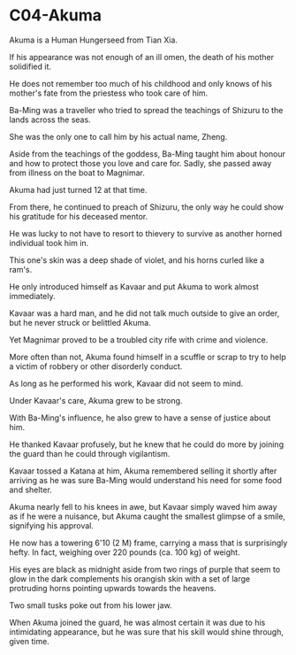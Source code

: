 # C04-Akuma

Akuma is a Human Hungerseed from Tian Xia. 

If his appearance was not enough of an ill omen, the death of his mother solidified it. 

He does not remember too much of his childhood and only knows of his mother's fate from the priestess who took care of him. 

Ba-Ming was a traveller who tried to spread the teachings of Shizuru to the lands across the seas. 

She was the only one to call him by his actual name, Zheng.

Aside from the teachings of the goddess, Ba-Ming taught him about honour and how to protect those you love and care for.
Sadly, she passed away from illness on the boat to Magnimar. 

Akuma had just turned 12 at that time. 

From there, he continued to preach of Shizuru, the only way he could show his gratitude for his deceased mentor.

He was lucky to not have to resort to thievery to survive as another horned individual took him in. 

This one's skin was a deep shade of violet, and his horns curled like a ram's. 

He only introduced himself as Kavaar and put Akuma to work almost immediately. 

Kavaar was a hard man, and he did not talk much outside to give an order, but he never struck or belittled Akuma.

Yet Magnimar proved to be a troubled city rife with crime and violence. 

More often than not, Akuma found himself in a scuffle or scrap to try to help a victim of robbery or other disorderly conduct. 

As long as he performed his work, Kavaar did not seem to mind.

Under Kavaar's care, Akuma grew to be strong. 

With Ba-Ming's influence, he also grew to have a sense of justice about him. 

He thanked Kavaar profusely, but he knew that he could do more by joining the guard than he could through vigilantism. 

Kavaar tossed a Katana at him, Akuma remembered selling it shortly after arriving as he was sure Ba-Ming would understand his need for some food and shelter. 

Akuma nearly fell to his knees in awe, 
but Kavaar simply waved him away as if he were a nuisance, but Akuma caught the smallest glimpse of a smile, signifying his approval.

He now has a towering 6'10 (2 M) frame, carrying a mass that is surprisingly hefty. In fact, weighing over 220 pounds (ca. 100 kg) of weight. 

His eyes are black as midnight aside from two rings of purple that seem to glow in the dark complements his orangish skin with a set of large protruding horns pointing upwards towards the heavens. 

Two small tusks poke out from his lower jaw.

When Akuma joined the guard, he was almost certain it was due to his intimidating appearance, but he was sure that his skill would shine through, given time.